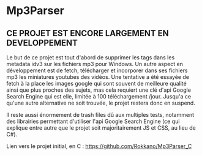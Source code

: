 # Mp3Parser

## CE PROJET EST ENCORE LARGEMENT EN DEVELOPPEMENT 
Le but de ce projet est tout d'abord de supprimer les tags dans les metadata idv3 sur les fichiers mp3 pour Windows.
Un autre aspect en développement est de fetch, télécharger et incorporer dans ses fichiers mp3 les miniatures youtubes des vidéos. Une tentative a été essayée de fetch à la place les images google qui sont souvent de meilleure qualité ainsi que plus proches des sujets, mas cela requiert une clé d'api Google Search Engine qui est elle, limitée à 100 téléchargement /jour. Jusqu'a ce qu'une autre alternative ne soit trouvée, le projet restera donc en suspend.

Il reste aussi énormement de trash files dû aux multiples tests, notamment des librairies permettant d'utiliser l'api Google Search Engine (ce qui explique entre autre que le projet soit majoritairement JS et CSS, au lieu de C#).

Lien vers le projet initial, en C : https://github.com/Rokkano/Mp3Parser_C
